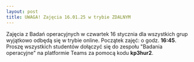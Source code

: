 ```yaml
---
layout: post
title: UWAGA! Zajęcia 16.01.25 w trybie ZDALNYM
---
```


Zajęcia z Badań operacyjnych w czwartek 16 stycznia dla wszystkich grup wyjątkowo odbędą się w trybie online.
Początek zajęć: o godz. __16:45__.
Proszę wszystkich studentów dołączyć się do zespołu "Badania operacyjne" na platformie Teams za pomocą kodu __kp3hur2__.

